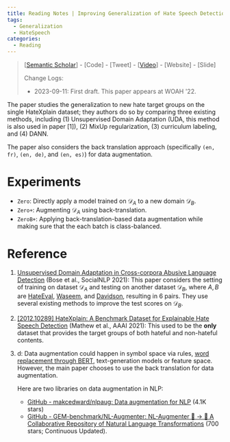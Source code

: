 ```yaml
---
title: Reading Notes | Improving Generalization of Hate Speech Detection Systems to Novel Target Groups via Domain Adaptation
tags:
  - Generalization
  - HateSpeech
categories:
  - Reading
---
```


> [[Semantic Scholar](https://www.semanticscholar.org/paper/Improving-Generalization-of-Hate-Speech-Detection-Ludwig-Dolos/bb774e72ee7ba8a3bb4db5ae76c4f2937b7437e9)] - [Code] - [Tweet] - [[Video](https://aclanthology.org/2022.woah-1.4.mp4)] - [Website] - [Slide]
>
> Change Logs:
>
> - 2023-09-11: First draft. This paper appears at WOAH '22.

The paper studies the generalization to new hate target groups on the single HateXplain dataset; they authors do so by comparing three existing methods, including (1) Unsupervised Domain Adaptation (UDA, this method is also used in paper [1]), (2) MixUp regularization, (3) curriculum labeling, and (4) DANN.

The paper also considers the back translation approach (specifically `(en, fr)`, `(en, de)`, and `(en, es)`) for data augmentation. 


# Experiments

- `Zero`: Directly apply a model trained on $\mathcal{D}_A$ to a new domain $\mathcal{D}_B$.
- `Zero+`: Augmenting $\mathcal{D}_A$ using back-translation.
- `ZeroB+`: Applying back-translation-based data augmentation while making sure that the each batch is class-balanced.
# Reference

1. [Unsupervised Domain Adaptation in Cross-corpora Abusive Language Detection](https://aclanthology.org/2021.socialnlp-1.10) (Bose et al., SocialNLP 2021): This paper considers the setting of training on dataset $\mathcal{D}_A$ and testing on another dataset $\mathcal{D}_B$, where $A, B$ are [HateEval](https://aclanthology.org/S19-2007/), [Waseem](https://aclanthology.org/N16-2013/), and [Davidson](https://arxiv.org/abs/1703.04009), resulting in 6 pairs. They use several existing methods to improve the test scores on $\mathcal{D}_B$.

2. [[2012.10289] HateXplain: A Benchmark Dataset for Explainable Hate Speech Detection](https://arxiv.org/abs/2012.10289) (Mathew et al., AAAI 2021): This used to be the **only** dataset that provides the target groups of both hateful and non-hateful contents.

3. d: Data augmentation could happen in symbol space via rules, [word replacement through BERT](https://arxiv.org/abs/1812.06705),  text-generation models or feature space. However, the main paper chooses to use the back translation for data augmentation. 

    Here are two libraries on data augmentation in NLP:

    - [GitHub - makcedward/nlpaug: Data augmentation for NLP](https://github.com/makcedward/nlpaug) (4.1K stars)
    - [GitHub - GEM-benchmark/NL-Augmenter: NL-Augmenter 🦎 → 🐍 A Collaborative Repository of Natural Language Transformations](https://github.com/GEM-benchmark/NL-Augmenter) (700 stars; Continuous Updated).

